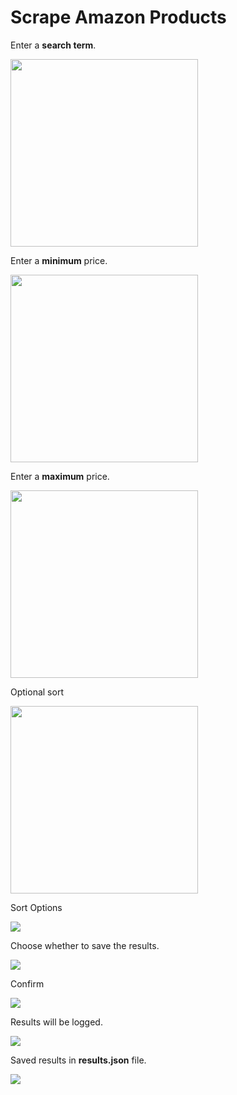 <h1>Scrape Amazon Products</h1>
<p>Enter a <b>search term</b>.</p>
<img width=300em src='https://i.ibb.co/X3kTvVd/search-term.png'/>
<p>Enter a <b>minimum</b> price.</p>
<img width=300em src='https://i.ibb.co/bLZ9hRs/min-price.png'/>
<p>Enter a <b>maximum</b> price.</p>
<img width=300em src='https://i.ibb.co/Pty5t2P/max-price.png'/>
<p>Optional sort</p>
<img width=300em src='https://i.ibb.co/LvRpbmz/sortbyprice.png'/>
<p>Sort Options</p>
<img src='https://i.ibb.co/Yc2wWts/sortby.png'/>

<p>Choose whether to save the results.</p>
<img src='https://i.ibb.co/94v3Q8F/saveoutput.png'/>


<p>Confirm</p>
<img src='https://i.ibb.co/Kr3t5jL/confirm.png'/>

<p>Results will be logged.</p>
<img src='https://i.ibb.co/cwsxZ6v/results.png'/>
<p>Saved results in <b>results.json</b> file.</p>
<img src='https://i.ibb.co/hR4Qdf1/resultsjson.png'/>